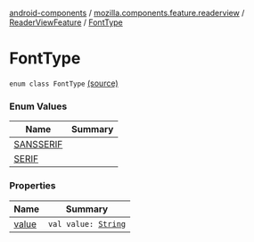 [android-components](../../../index.md) / [mozilla.components.feature.readerview](../../index.md) / [ReaderViewFeature](../index.md) / [FontType](./index.md)

# FontType

`enum class FontType` [(source)](https://github.com/mozilla-mobile/android-components/blob/master/components/feature/readerview/src/main/java/mozilla/components/feature/readerview/ReaderViewFeature.kt#L63)

### Enum Values

| Name | Summary |
|---|---|
| [SANSSERIF](-s-a-n-s-s-e-r-i-f.md) |  |
| [SERIF](-s-e-r-i-f.md) |  |

### Properties

| Name | Summary |
|---|---|
| [value](value.md) | `val value: `[`String`](https://kotlinlang.org/api/latest/jvm/stdlib/kotlin/-string/index.html) |
